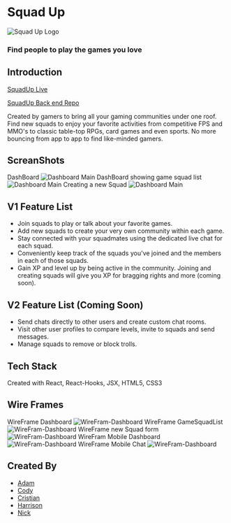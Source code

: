 # Squad Up 

![Squad Up Logo](squaduplogo.png)

### Find people to play the games you love

## Introduction

[SquadUp Live](https://squadup.now.sh "Live Site")

[SquadUp Back end Repo](https://github.com/nickjlee/squad-up-api "Back End Repo")

Created by gamers to bring all your gaming communities under one roof. Find new squads to enjoy your favorite activities from competitive FPS and MMO's to classic table-top RPGs, card games and even sports. No more bouncing from app to app to find like-minded gamers. 

## ScreanShots
DashBoard
  ![Dashboard Main](DashBoardWithUpdatedChat.png)
DashBoard showing game squad list
  ![Dashboard Main](DashBoardSquads.png)
Creating a new Squad
  ![Dashboard Main](DashBoardMakeSquad.png)


## V1 Feature List
* Join squads to play or talk about your favorite games.
* Add new squads to create your very own community within each game.
* Stay connected with your squadmates using the dedicated live chat for each squad. 
* Conveniently keep track of the squads you've joined and the members in each of those squads. 
* Gain XP and level up by being active in the community. Joining and creating squads will give you XP for bragging rights and more (coming soon). 

## V2 Feature List (Coming Soon)
* Send chats directly to other users and create custom chat rooms. 
* Visit other user profiles to compare levels, invite to squads and send messages. 
* Manage squads to remove or block trolls.

## Tech Stack
Created with React, React-Hooks, JSX, HTML5, CSS3 

## Wire Frames
WireFrame Dashboard
![WireFram-Dashboard](WireFrame-Dashboard.PNG)
WireFrame GameSquadList
![WireFram-Dashboard](WireFrame-GameSquadList.PNG)
WireFrame new Squad form
![WireFram-Dashboard](WireFrame-newSquadForm.PNG)
WireFram Mobile Dashboard
![WireFram-Dashboard](WireFrame-Mobile-Dash.PNG)
WireFrame Mobile Chat
![WireFram-Dashboard](WireFrame-Mobile-chat.PNG)

## Created By
* [Adam](https://github.com/AdamPavlicek "Adam's Github")
* [Cody](https://github.com/cgillette12 "Cody's Github")
* [Cristian](https://github.com/therealcriscam "Cristian's Github")
* [Harrison](https://github.com/hhcgit "Harrison's Github")
* [Nick](https://github.com/nickjlee "Nick's Github")